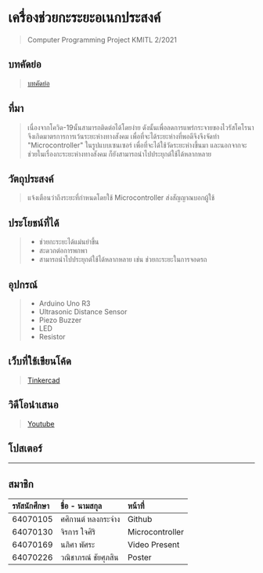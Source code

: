 # เครื่องช่วยกะระยะอเนกประสงค์
> Computer Programming Project KMITL 2/2021
## บทคัดย่อ
> [บทคัดย่อ](https://docs.google.com/document/d/17J81PzNC73sh5suXLBtD6l07UebqFtdid0rZNNKPCx4/edit?usp=sharing)
## ที่มา
> เนื่องจากโควิด-19นั้นสามารถติดต่อได้โดยง่าย ดังนั้นเพื่อลดการแพร่กระจายของไวรัสโคโรนาจึงเกิดมาตรการการเว้นระยะห่างทางสังคม เพื่อที่จะได้ระยะห่างที่พอดีจึงจึงจัดทำ "Microcontroller" ในรูปแบบเซนเซอร์ เพื่อที่จะได้ใช้วัดระยะห่างขึ้นมา และนอกจากจะช่วยในเรื่องกะระยะห่างทางสังคม ก็ยังสามารถนำไปประยุกต์ใช้ได้หลากหลาย
## วัตถุประสงค์
> แจ้งเตือนว่าถึงระยะที่กำหนดโดยใช้ Microcontroller ส่งสัญญาณบอกผู้ใช้
## ประโยชน์ที่ได้
> * ช่วยกะระยะได้แม่นยำขึ้น
> * สะดวกต่อการพกพา
> * สามารถนำไปประยุกต์ใช้ได้หลากหลาย เช่น ช่วยกะระยะในการจอดรถ
## อุปกรณ์
> * Arduino Uno R3
> * Ultrasonic Distance Sensor
> * Piezo Buzzer
> * LED
> * Resistor
## เว็บที่ใช้เขียนโค้ด
> [Tinkercad](https://www.tinkercad.com/things/eMeeZ9aW7B6-magnificent-robo-curcan/editel?sharecode=HCqukKKhMrvvCIHeHpARReJg8btFMs5zvuPSStovXCI)
## วิดีโอนำเสนอ
> [Youtube](https://youtu.be/whS6yeSOAUE)
## โปสเตอร์
> 
---
สมาชิก
---

| รหัสนักศึกษา | ชื่อ - นามสกุล |  หน้าที่ |
| :-------- | :-------- | :--------- |
|   64070105   |   ศศิกานต์ หลงกระจ่าง   |    Github   |
|   64070130   |   จิรการ ใจศิริ   |    Microcontroller   |
|   64070169   |   นภิศา พัศระ   |    Video Present   |
|   64070226   |   วณิชาภรณ์ ชัยศุภสิน   |    Poster   |

